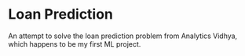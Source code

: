 # Loan Prediction
An attempt to solve the loan prediction problem from Analytics Vidhya, which happens to be my first ML project.
